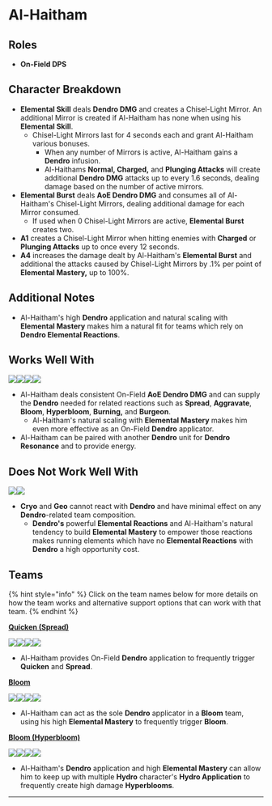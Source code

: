 # Al-Haitham

## Roles

* **On-Field DPS**

## Character Breakdown

* **Elemental Skill** deals **Dendro DMG** and creates a Chisel-Light Mirror. An additional Mirror is created if Al-Haitham has none when using his **Elemental Skill**.
  * Chisel-Light Mirrors last for 4 seconds each and grant Al-Haitham various bonuses.
    * When any number of Mirrors is active, Al-Haitham gains a **Dendro** infusion.
    * Al-Haithams **Normal, Charged,** and **Plunging Attacks** will create additional **Dendro DMG** attacks up to every 1.6 seconds, dealing damage based on the number of active mirrors.
* **Elemental Burst** deals **AoE Dendro DMG** and consumes all of Al-Haitham's Chisel-Light Mirrors, dealing additional damage for each Mirror consumed.
  * If used when 0 Chisel-Light Mirrors are active, **Elemental Burst** creates two.
* **A1** creates a Chisel-Light Mirror when hitting enemies with **Charged** or **Plunging Attacks** up to once every 12 seconds.
* **A4** increases the damage dealt by Al-Haitham's **Elemental Burst** and additional the attacks caused by Chisel-Light Mirrors by .1% per point of **Elemental Mastery,** up to 100%.

## Additional Notes

* Al-Haitham's high **Dendro** application and natural scaling with **Elemental Mastery** makes him a natural fit for teams which rely on **Dendro Elemental Reactions**.

## Works Well With

![](../../.gitbook/assets/ui\_icon\_dendro.webp)![](../../.gitbook/assets/ui\_icon\_electro.webp)![](../../.gitbook/assets/ui\_icon\_hydro.webp)![](../../.gitbook/assets/ui\_icon\_pyro.webp)

* Al-Haitham deals consistent On-Field **AoE Dendro DMG** and can supply the **Dendro** needed for related reactions such as **Spread**, **Aggravate**, **Bloom**, **Hyperbloom**, **Burning,** and **Burgeon**.&#x20;
  * Al-Haitham's natural scaling with **Elemental Mastery** makes him even more effective as an On-Field **Dendro** applicator.
* Al-Haitham can be paired with another **Dendro** unit for **Dendro Resonance** and to provide energy.

## Does Not Work Well With&#x20;

![](../../.gitbook/assets/ui\_icon\_cryo.webp)![](../../.gitbook/assets/ui\_icon\_geo.webp)

* **Cryo** and **Geo** cannot react with **Dendro** and have minimal effect on any **Dendro**-related team composition.
  * **Dendro's** powerful **Elemental Reactions** and Al-Haitham's natural tendency to build **Elemental Mastery** to empower those reactions makes running elements which have no **Elemental Reactions** with **Dendro** a high opportunity cost.&#x20;

## Teams

{% hint style="info" %}
Click on the team names below for more details on how the team works and alternative support options that can work with that team.
{% endhint %}

****[**Quicken (Spread)**](../../teams/quicken-spread.md)****

![](../../.gitbook/assets/ui\_avataricon\_alhaitham.png)![](../../.gitbook/assets/ui\_avataricon\_fischl.png)![](../../.gitbook/assets/ui\_avataricon\_beidou.png)![](../../.gitbook/assets/ui\_avataricon\_jean.png)

* Al-Haitham provides On-Field **Dendro** application to frequently trigger **Quicken** and **Spread**.

****[**Bloom**](../../teams/anemo-1.md)****

![](../../.gitbook/assets/ui\_avataricon\_alhaitham.png)![](../../.gitbook/assets/ui\_avataricon\_nilou.png)![](../../.gitbook/assets/ui\_avataricon\_yelan.png)![](../../.gitbook/assets/ui\_avataricon\_kokomi.png)

* Al-Haitham can act as the sole **Dendro** applicator in a **Bloom** team, using his high **Elemental Mastery** to frequently trigger **Bloom**.

****[**Bloom (Hyperbloom)**](../../teams/bloom-hyperbloom.md)****

![](../../.gitbook/assets/ui\_avataricon\_alhaitham.png)![](../../.gitbook/assets/ui\_avataricon\_raiden\_shougun.png)![](../../.gitbook/assets/ui\_avataricon\_xingqiu.png)![](../../.gitbook/assets/ui\_avataricon\_kokomi.png)

* Al-Haitham's **Dendro** application and high **Elemental Mastery** can allow him to keep up with multiple **Hydro** character's **Hydro Application** to frequently create high damage **Hyperblooms**.

****
